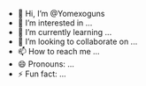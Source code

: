 - 👋 Hi, I’m @Yomexoguns
- 👀 I’m interested in ...
- 🌱 I’m currently learning ...
- 💞️ I’m looking to collaborate on ...
- 📫 How to reach me ...
- 😄 Pronouns: ...
- ⚡ Fun fact: ...

<!---
Yomexoguns/Yomexoguns is a ✨ special ✨ repository because its `README.md` (this file) appears on your GitHub profile.
You can click the Preview link to take a look at your changes.
--->
